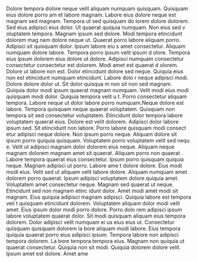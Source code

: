 Dolore tempora dolore neque velit aliquam numquam quisquam. Quisquam eius dolore porro am
et labore magnam. Labore eius dolore neque est magnam sed magnam. Tempora ut sed quisquam do
lorem dolore dolorem. Sed eius adipisci eius dolor. Ut quaerat quiquia numquam.  Non eius sed v
oluptatem tempora. Magnam ipsum sed dolore. Modi tempora etincidunt dolorem mag
nam dolore neque ut. Quaerat porro labore aliquam porro. Adipisci sit quisquam dolor.  Ipsum labore eiu
s amet consectetur. Aliquam numquam dolore labore. Tempora porro ipsum velit ipsum d
olore. Tempora eius ipsum dolorem eius dolore ut dolore. Adipisci numquam consectetur consectetur consectetur est dolorem. Modi amet est quaerat d
olorem. Dolore ut labore non est. Dolor etincidunt dolore sed neque.  Quiquia eius non est etincidunt numquam etincidunt. Labore dolo
r neque adipisci modi. Dolore dolore dolor ut. Sit dolor quisqua
m non sit non sed magnam. Quiquia dolor modi ipsum quaerat magnam numquam. Velit modi eius modi quisquam modi dolor. Quiquia tempora velit u
t. Porro consectetur aliquam tempora. Labore neque ut dolor labore porro numquam.Neque dolore est labore. Tempora quisquam neque
 quaerat voluptatem. Quisquam non tempora sit sed consectetur voluptatem. Etincidunt dolor tempora labore voluptatem
 quaerat eius. Dolore est velit dolorem. Adipisci dolor labore ipsum sed. Sit etincidunt non labore.  Porro labore quisquam modi consect
etur adipisci neque dolore. Non ipsum porro neque. Aliquam dolore sit ipsum porro quiquia quisquam. Voluptatem porro voluptatem velit sed nequ
e. Velit ut adipisci magnam dolor dolorem eius neque. Aliquam neque magnam dolorem magnam amet sit quaerat.  Aliquam porro non quaerat
. Labore tempora quaerat eius consectetur. Ipsum porro quisquam quiquia neque. Magnam adipisci ut porro. Labore ame
t dolore dolore. Eius modi modi eius. Velit sed ut aliquam velit labore dolore.  Aliquam numquam amet dolorem porro quaerat. Ipsum
 adipisci voluptatem dolore quiquia amet. Voluptatem amet consectetur neque. Magnam sed quaerat ut neque. Etincidunt sed non magnam etinc
idunt dolor. Amet modi amet modi sit magnam. Eius quiquia adipisci magnam adipisci. Quiquia labore est tempora veli
t quisquam etincidunt dolorem. Voluptatem aliquam dolor modi velit amet. Eius ipsum dolor modi porro dolore.  Porro dolo
rem adipisci ipsum labore voluptatem quaerat dolor. Sit modi quisquam aliquam eius tempora dolorem. Dolor adipisci velit numquam ei
us eius eius ut. Consectetur quisquam quisquam dolorem la
bore aliquam modi labore. Eius tempora quiquia quaerat porro eius adipisci ipsum. Tempora labore non adipisci tempora dolorem. La
bore tempora tempora eius. Magnam non quiquia ut quaerat consectetur. Quiquia non sit modi. Quiquia dolorem dolore velit.  Ipsum amet est dolore. Amet ame
